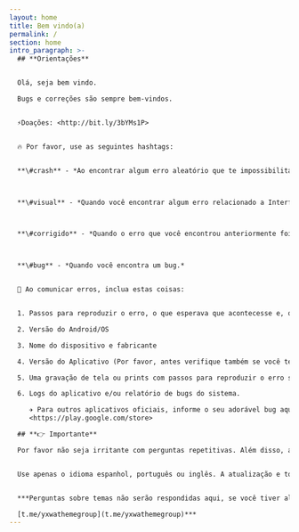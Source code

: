 ```yaml
---
layout: home
title: Bem vindo(a)
permalink: /
section: home
intro_paragraph: >-
  ## **Orientações**


  Olá, seja bem vindo.

  Bugs e correções são sempre bem-vindos. 


  ⚡️Doações: <http://bit.ly/3bYMs1P>


  🔥 Por favor, use as seguintes hashtags:


  **\#crash** - *Ao encontrar algum erro aleatório que te impossibilita de utilizar o aplicativo.*



  **\#visual** - *Quando você encontrar algum erro relacionado a Interface. Ou seja, algo que não atrapalhe na usabilidade.*



  **\#corrigido** - *Quando o erro que você encontrou anteriormente foi corrigido (Por favor, marque a mensagem do erro + como corrigir)*



  **\#bug** - *Quando você encontra um bug.*


  🌝 Ao comunicar erros, inclua estas coisas:


  1. Passos para reproduzir o erro, o que esperava que acontecesse e, o que aconteceu. Sem estas informações, todas mensagens serão ignoradas. 

  2. Versão do Android/OS

  3. Nome do dispositivo e fabricante 

  4. Versão do Aplicativo (Por favor, antes verifique também se você tem a versão mais recente instalada)

  5. Uma gravação de tela ou prints com passos para reproduzir o erro são sempre apreciados por todos.

  6. Logs do aplicativo e/ou relatório de bugs do sistema.

     ✈️ Para outros aplicativos oficiais, informe o seu adorável bug aqui:
     <https://play.google.com/store>

  ## **👉 Importante**

  Por favor não seja irritante com perguntas repetitivas. Além disso, antes de fazer qualquer coisa, por favor faça uma pesquisa básica nas mensagens anteriores, alguém pode já ter feito a sua pergunta e/ou relatado o seu problema.


  Use apenas o idioma espanhol, português ou inglês. A atualização e todas as informações necessárias estão disponíveis na mensagem fixada, não pergunte ou peça a atualização, do contrário você será banido. 


  ***Perguntas sobre temas não serão respondidas aqui, se você tiver alguma, participe do grupo de temas.

  [t.me/yxwathemegroup](t.me/yxwathemegroup)***
---
```

